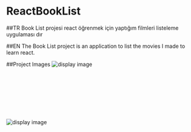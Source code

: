 # ReactBookList
##TR
Book List projesi react öğrenmek için yaptığım filmleri listeleme uygulaması dır

##EN
The Book List project is an application to list the movies I made to learn react.

##Project Images
![display image](https://github.com/payologllc/primefor-2022-staj-Enes481/blob/main/images/Ekran%20G%C3%B6r%C3%BCnt%C3%BCs%C3%BC%20(138).png)
<br/><br/><br/><br/><br/><br/><br/><br/><br/>
![display image](https://github.com/payologllc/primefor-2022-staj-Enes481/blob/main/images/Ekran%20G%C3%B6r%C3%BCnt%C3%BCs%C3%BC%20(138).png)
<br/><br/><br/><br/><br/><br/><br/><br/><br/>
